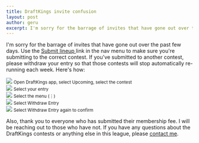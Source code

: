 ```yaml
---
title: DraftKings invite confusion
layout: post
author: geru
excerpt: I'm sorry for the barrage of invites that have gone out over the past few days. Use the Submit lineup link in the nav menu to make sure you're submitting to the correct contest
---
```

I'm sorry for the barrage of invites that have gone out over the past few days. Use the [Submit lineup <i class="fas fa-football-ball"></i>](https://www.draftkings.com/draft/contest/75607984) link in the nav menu to make sure you're submitting to the correct contest. If you've submitted to another contest, please withdraw your entry so that those contests will stop automatically re-running each week. Here's how:

<div class="container">
    <div class="row">
        <div class="col-md border rounded p-2 m-1 text-center">
            <img class="img-fluid" src="/assets/images/withdraw-1.jpg"/>
            <small>Open DraftKings app, select Upcoming, select the contest</small>
        </div>
        <div class="col-md border rounded p-2 m-1 text-center">
            <img class="img-fluid" src="/assets/images/withdraw-2.jpg"/>
            <small>Select your entry</small>
        </div>
        <div class="col-md border rounded p-2 m-1 text-center">
            <img class="img-fluid" src="/assets/images/withdraw-3.jpg"/>
            <small>Select the menu (&#8942;)</small>
        </div>
        <div class="col-md border rounded p-2 m-1 text-center">
            <img class="img-fluid" src="/assets/images/withdraw-4.jpg"/>
            <small>Select Withdraw Entry</small>
        </div>
        <div class="col-md border rounded p-2 m-1 text-center">
            <img class="img-fluid" src="/assets/images/withdraw-5.jpg"/>
            <small>Select Withdraw Entry again to confirm</small>
        </div>
    </div>
</div>

Also, thank you to everyone who has submitted their membership fee. I will be reaching out to those who have not. If you have any questions about the DraftKings contests or anything else in this league, please [contact me](/assets/images/carlos-limardo.vcf).